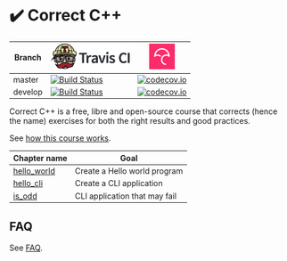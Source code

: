 # :heavy_check_mark: Correct C++

Branch|[![Travis CI logo](pics/TravisCI.png)](https://travis-ci.org)|[![Codecov logo](pics/Codecov.png)](https://www.codecov.io)
---|---|---
master|[![Build Status](https://travis-ci.org/richelbilderbeek/correct_cpp.svg?branch=master)](https://travis-ci.org/richelbilderbeek/correct_cpp)|[![codecov.io](https://codecov.io/github/richelbilderbeek/correct_cpp/coverage.svg?branch=master)](https://codecov.io/github/richelbilderbeek/correct_cpp/branch/master)
develop|[![Build Status](https://travis-ci.org/richelbilderbeek/correct_cpp.svg?branch=develop)](https://travis-ci.org/richelbilderbeek/correct_cpp)|[![codecov.io](https://codecov.io/github/richelbilderbeek/correct_cpp/coverage.svg?branch=develop)](https://codecov.io/github/richelbilderbeek/correct_cpp/branch/develop)

Correct C++ is a free, libre and open-source course that corrects (hence the name) exercises for both the right results and good practices.

See [how this course works](how_this_course_works.md).

Chapter name|Goal
---|---
[hello_world](https://github.com/richelbilderbeek/correct_cpp_hello_world)|Create a Hello world program
[hello_cli](https://github.com/richelbilderbeek/correct_cpp_hello_cli)|Create a CLI application
[is_odd](https://github.com/richelbilderbeek/correct_cpp_is_odd)|CLI application that may fail

## FAQ

See [FAQ](Faq.md).

